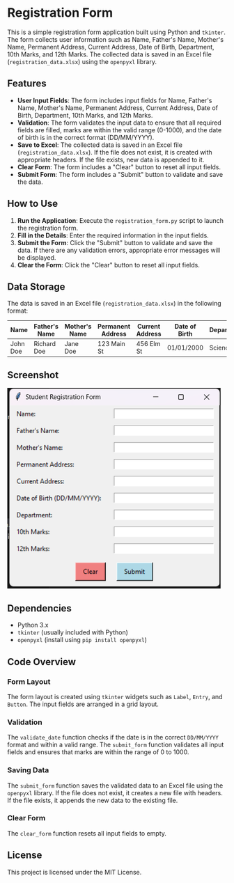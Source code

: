 # Registration Form

This is a simple registration form application built using Python and `tkinter`. The form collects user information such as Name, Father's Name, Mother's Name, Permanent Address, Current Address, Date of Birth, Department, 10th Marks, and 12th Marks. The collected data is saved in an Excel file (`registration_data.xlsx`) using the `openpyxl` library.

## Features

- **User Input Fields**: The form includes input fields for Name, Father's Name, Mother's Name, Permanent Address, Current Address, Date of Birth, Department, 10th Marks, and 12th Marks.
- **Validation**: The form validates the input data to ensure that all required fields are filled, marks are within the valid range (0-1000), and the date of birth is in the correct format (DD/MM/YYYY).
- **Save to Excel**: The collected data is saved in an Excel file (`registration_data.xlsx`). If the file does not exist, it is created with appropriate headers. If the file exists, new data is appended to it.
- **Clear Form**: The form includes a "Clear" button to reset all input fields.
- **Submit Form**: The form includes a "Submit" button to validate and save the data.

## How to Use

1. **Run the Application**: Execute the `registration_form.py` script to launch the registration form.
2. **Fill in the Details**: Enter the required information in the input fields.
3. **Submit the Form**: Click the "Submit" button to validate and save the data. If there are any validation errors, appropriate error messages will be displayed.
4. **Clear the Form**: Click the "Clear" button to reset all input fields.

## Data Storage

The data is saved in an Excel file (`registration_data.xlsx`) in the following format:

| Name | Father's Name | Mother's Name | Permanent Address | Current Address | Date of Birth | Department | 10th Marks | 12th Marks |
|------|---------------|---------------|-------------------|-----------------|---------------|------------|------------|------------|
| John Doe | Richard Doe | Jane Doe | 123 Main St | 456 Elm St | 01/01/2000 | Science | 950 | 900 |

## Screenshot

![Registration Form Screenshot](image.png)

## Dependencies

- Python 3.x
- `tkinter` (usually included with Python)
- `openpyxl` (install using `pip install openpyxl`)

## Code Overview

### Form Layout

The form layout is created using `tkinter` widgets such as `Label`, `Entry`, and `Button`. The input fields are arranged in a grid layout.

### Validation

The `validate_date` function checks if the date is in the correct `DD/MM/YYYY` format and within a valid range. The `submit_form` function validates all input fields and ensures that marks are within the range of 0 to 1000.

### Saving Data

The `submit_form` function saves the validated data to an Excel file using the `openpyxl` library. If the file does not exist, it creates a new file with headers. If the file exists, it appends the new data to the existing file.

### Clear Form

The `clear_form` function resets all input fields to empty.

## License

This project is licensed under the MIT License.
